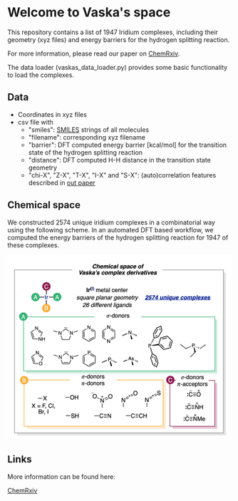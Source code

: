 # Welcome to Vaska's space
This repository contains a list of 1947 Iridium complexes, including their geometry (xyz files) and energy barriers for the hydrogen splitting reaction.

For more information, please read our paper on [ChemRxiv](https://chemrxiv.org/).

The data loader (vaskas_data_loader.py) provides some basic functionality to load the complexes.

## Data
* Coordinates in xyz files
* csv file with
    * "smiles": [SMILES](https://en.wikipedia.org/wiki/Simplified_molecular-input_line-entry_system) strings of all molecules
    * "filename": corresponding xyz filename
    * "barrier": DFT computed energy barrier [kcal/mol] for the transition state of the hydrogen splitting reaction
    * "distance": DFT computed H-H distance in the transition state geometry
    * "chi-X", "Z-X", "T-X", "I-X" and "S-X": (auto)correlation features described in [out paper](https://chemrxiv.org/)


## Chemical space

We constructed 2574 unique iridium complexes in a combinatorial way using the following scheme. In an automated DFT based workflow, we computed the energy barriers of the hydrogen splitting reaction for 1947 of these complexes.

![Image of the chemical space of the Vaska's complexes](images/chemical_space.png)


## Links

More information can be found here:

[ChemRxiv](https://chemrxiv.org/)



